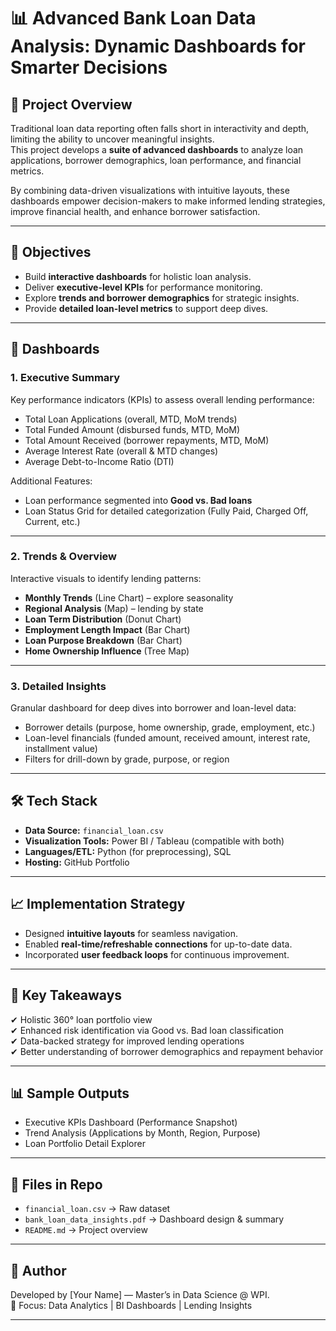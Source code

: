 # 📊 Advanced Bank Loan Data Analysis: Dynamic Dashboards for Smarter Decisions  

## 🚀 Project Overview  
Traditional loan data reporting often falls short in interactivity and depth, limiting the ability to uncover meaningful insights.  
This project develops a **suite of advanced dashboards** to analyze loan applications, borrower demographics, loan performance, and financial metrics.  

By combining data-driven visualizations with intuitive layouts, these dashboards empower decision-makers to make informed lending strategies, improve financial health, and enhance borrower satisfaction.  

---

## 🎯 Objectives  
- Build **interactive dashboards** for holistic loan analysis.  
- Deliver **executive-level KPIs** for performance monitoring.  
- Explore **trends and borrower demographics** for strategic insights.  
- Provide **detailed loan-level metrics** to support deep dives.  

---

## 📂 Dashboards  

### 1. Executive Summary  
Key performance indicators (KPIs) to assess overall lending performance:  
- Total Loan Applications (overall, MTD, MoM trends)  
- Total Funded Amount (disbursed funds, MTD, MoM)  
- Total Amount Received (borrower repayments, MTD, MoM)  
- Average Interest Rate (overall & MTD changes)  
- Average Debt-to-Income Ratio (DTI)  

Additional Features:  
- Loan performance segmented into **Good vs. Bad loans**  
- Loan Status Grid for detailed categorization (Fully Paid, Charged Off, Current, etc.)  

---

### 2. Trends & Overview  
Interactive visuals to identify lending patterns:  
- **Monthly Trends** (Line Chart) – explore seasonality  
- **Regional Analysis** (Map) – lending by state  
- **Loan Term Distribution** (Donut Chart)  
- **Employment Length Impact** (Bar Chart)  
- **Loan Purpose Breakdown** (Bar Chart)  
- **Home Ownership Influence** (Tree Map)  

---

### 3. Detailed Insights  
Granular dashboard for deep dives into borrower and loan-level data:  
- Borrower details (purpose, home ownership, grade, employment, etc.)  
- Loan-level financials (funded amount, received amount, interest rate, installment value)  
- Filters for drill-down by grade, purpose, or region  

---

## 🛠️ Tech Stack  
- **Data Source:** `financial_loan.csv`  
- **Visualization Tools:** Power BI / Tableau (compatible with both)  
- **Languages/ETL:** Python (for preprocessing), SQL  
- **Hosting:** GitHub Portfolio  

---

## 📈 Implementation Strategy  
- Designed **intuitive layouts** for seamless navigation.  
- Enabled **real-time/refreshable connections** for up-to-date data.  
- Incorporated **user feedback loops** for continuous improvement.  

---

## 🔑 Key Takeaways  
✔ Holistic 360° loan portfolio view  
✔ Enhanced risk identification via Good vs. Bad loan classification  
✔ Data-backed strategy for improved lending operations  
✔ Better understanding of borrower demographics and repayment behavior  

---

## 📊 Sample Outputs  
- Executive KPIs Dashboard (Performance Snapshot)  
- Trend Analysis (Applications by Month, Region, Purpose)  
- Loan Portfolio Detail Explorer  

---

## 📎 Files in Repo  
- `financial_loan.csv` → Raw dataset  
- `bank_loan_data_insights.pdf` → Dashboard design & summary  
- `README.md` → Project overview  

---

## 👤 Author  
Developed by [Your Name] — Master’s in Data Science @ WPI.  
📌 Focus: Data Analytics | BI Dashboards | Lending Insights  

---

